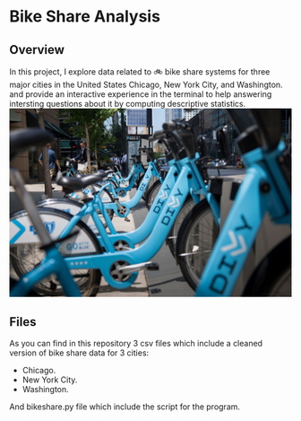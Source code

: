 # Bike Share Analysis


## Overview
In this project, I explore data related to :bike: bike share systems for three major cities in the United States Chicago, New York City, and Washington.
and provide an interactive experience in the terminal to help answering intersting questions about it by computing descriptive statistics.
![](images/divvy.jpg)


## Files
As you can find in this repository 3 csv files which include a cleaned version of bike share data for 3 cities:
* Chicago.
* New York City.
* Washington.

And bikeshare.py file which include the script for the program.

